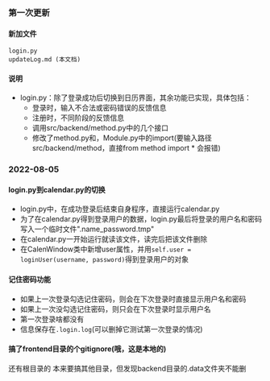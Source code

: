 ### 第一次更新

#### 新加文件

```
login.py
updateLog.md (本文档)
```

#### 说明

- login.py：除了登录成功后切换到日历界面，其余功能已实现，具体包括：
  - 登录时，输入不合法或密码错误的反馈信息
  - 注册时，不同阶段的反馈信息
  - 调用src/backend/method.py中的几个接口
  - 修改了method.py和，Module.py中的import(要输入路径src/backend/method，直接from method import * 会报错)

### 2022-08-05

#### login.py到calendar.py的切换

- login.py中，在成功登录后结束自身程序，直接运行calendar.py
- 为了在calendar.py得到登录用户的数据，login.py最后将登录的用户名和密码写入一个临时文件".name_password.tmp"
- 在calendar.py一开始运行就读该文件，读完后把该文件删除
- 在CalenWindow类中新增user属性，并用```self.user = loginUser(username, password)```得到登录用户的对象

#### 记住密码功能

- 如果上一次登录勾选记住密码，则会在下次登录时直接显示用户名和密码
- 如果上一次没勾选记住密码，则只会在下次登录时显示用户名
- 第一次登录啥都没有
- 信息保存在```.login.log```(可以删掉它测试第一次登录的情况)

#### 搞了frontend目录的个gitignore(哦，这是本地的)
还有根目录的
本来要搞其他目录，但发现backend目录的.data文件夹不能删
